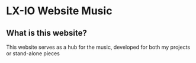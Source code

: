 # LX-IO Website Music

## What is this website?

This website serves as a hub for the music, developed for both my projects or stand-alone pieces
